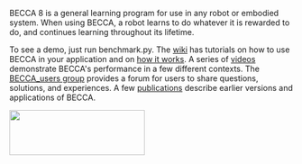BECCA 8 is a general learning program for use in any robot or embodied system. When using BECCA, a robot learns to do whatever it is rewarded to do, and continues learning throughout its lifetime.

To see a demo, just run benchmark.py.
The [wiki](https://github.com/brohrer/becca/wiki) has tutorials on 
how to use BECCA in your application and on 
[how it works](https://github.com/brohrer/becca-docs/blob/master/how_it_works.pdf?raw=true). 
A series of [videos](http://youtu.be/4kPoU8eZvio?list=PLF861CC4C40439EEB) 
demonstrate BECCA's performance in a few different contexts. 
The [BECCA_users group](https://groups.google.com/forum/?fromgroups#!forum/becca_users) 
provides a forum for users to share questions, solutions, and experiences. 
A few [publications](https://github.com/brohrer/publications) 
describe earlier versions and applications of BECCA. 

<a href="url"><img src="https://github.com/brohrer/becca-docs/raw/master/figs/logo_plate.png" 
align="center" height="80" width="240" ></a>
 
